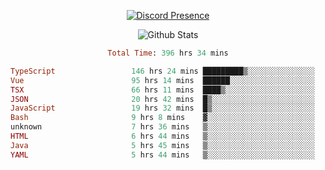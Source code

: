 <!DOCTYPE html>
<body>
<div align="center">

  [![Discord Presence](https://lanyard.cnrad.dev/api/576097150359044106)](https://discord.com/users/576097150359044106)
  
  ![Github Stats](https://github-readme-stats.vercel.app/api?username=verycrunchy&show_icons=true&theme=radical)

<!--START_SECTION:waka-->

```ruby
Total Time: 396 hrs 34 mins

TypeScript                 146 hrs 24 mins █████████▒░░░░░░░░░░░░░░░   36.93 %
Vue                        95 hrs 14 mins  ██████░░░░░░░░░░░░░░░░░░░   24.02 %
TSX                        66 hrs 11 mins  ████▒░░░░░░░░░░░░░░░░░░░░   16.70 %
JSON                       20 hrs 42 mins  █▒░░░░░░░░░░░░░░░░░░░░░░░   05.22 %
JavaScript                 19 hrs 32 mins  █▒░░░░░░░░░░░░░░░░░░░░░░░   04.93 %
Bash                       9 hrs 8 mins    ▓░░░░░░░░░░░░░░░░░░░░░░░░   02.30 %
unknown                    7 hrs 36 mins   ▒░░░░░░░░░░░░░░░░░░░░░░░░   01.92 %
HTML                       6 hrs 44 mins   ▒░░░░░░░░░░░░░░░░░░░░░░░░   01.70 %
Java                       5 hrs 45 mins   ▒░░░░░░░░░░░░░░░░░░░░░░░░   01.45 %
YAML                       5 hrs 44 mins   ▒░░░░░░░░░░░░░░░░░░░░░░░░   01.44 %
```

<!--END_SECTION:waka-->
</div>
</body>
</html>

